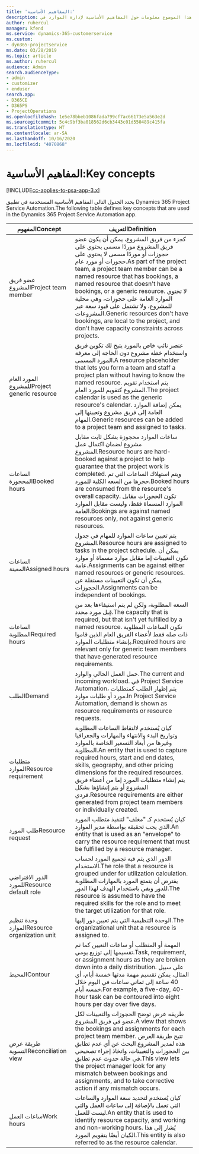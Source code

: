 ```yaml
---
title: 'المفاهيم الأساسية:'
description: يوفر هذا الموضوع معلومات حول المفاهيم الأساسية لإدارة الموارد في Project Service Automation.
author: ruhercul
manager: kfend
ms.service: dynamics-365-customerservice
ms.custom:
- dyn365-projectservice
ms.date: 03/28/2019
ms.topic: article
ms.author: ruhercul
audience: Admin
search.audienceType:
- admin
- customizer
- enduser
search.app:
- D365CE
- D365PS
- ProjectOperations
ms.openlocfilehash: 1e5e78bbeb1086fada799cf7ac66173e5a563e2d
ms.sourcegitcommit: 5c4c9bf3ba018562d6cb3443c01d550489c415fa
ms.translationtype: HT
ms.contentlocale: ar-SA
ms.lasthandoff: 10/16/2020
ms.locfileid: "4070868"
---
```

# <a name="key-concepts"></a><span data-ttu-id="4b1b2-103">المفاهيم الأساسية:</span><span class="sxs-lookup"><span data-stu-id="4b1b2-103">Key concepts</span></span>

[!INCLUDE[cc-applies-to-psa-app-3.x](../includes/cc-applies-to-psa-app-3x.md)]

<span data-ttu-id="4b1b2-104">يحدد الجدول التالي المفاهيم الأساسية المستخدمة في تطبيق Dynamics 365 Project Service Automation.</span><span class="sxs-lookup"><span data-stu-id="4b1b2-104">The following table defines key concepts that are used in the Dynamics 365 Project Service Automation app.</span></span>

| <span data-ttu-id="4b1b2-105">المفهوم</span><span class="sxs-lookup"><span data-stu-id="4b1b2-105">Concept</span></span>                    | <span data-ttu-id="4b1b2-106">التعريف</span><span class="sxs-lookup"><span data-stu-id="4b1b2-106">Definition</span></span> |
|----------------------------|------------|
| <span data-ttu-id="4b1b2-107">عضو فريق المشروع</span><span class="sxs-lookup"><span data-stu-id="4b1b2-107">Project team member</span></span>        | <span data-ttu-id="4b1b2-108">كجزء من فريق المشروع، يمكن أن يكون عضو فريق المشروع موردًا مسمى يحتوي على حجوزات أو موردًا مسمى لا يحتوي على حجوزات أو مورد عام.</span><span class="sxs-lookup"><span data-stu-id="4b1b2-108">As part of the project team, a project team member can be a named resource that has bookings, a named resource that doesn't have bookings, or a generic resource.</span></span> <span data-ttu-id="4b1b2-109">لا تحتوي الموارد العامة على حجوزات، وهي محلية للمشروع، ولا تشتمل على قيود سعة عبر المشروعات.</span><span class="sxs-lookup"><span data-stu-id="4b1b2-109">Generic resources don't have bookings, are local to the project, and don't have capacity constraints across projects.</span></span> |
| <span data-ttu-id="4b1b2-110">المورد العام للمشروع</span><span class="sxs-lookup"><span data-stu-id="4b1b2-110">Project generic resource</span></span>   | <span data-ttu-id="4b1b2-111">عنصر نائب خاص بالمورد يتيح لك تكوين فريق واستخدام خطة مشروع دون الحاجة إلى معرفة المورد المسمى.</span><span class="sxs-lookup"><span data-stu-id="4b1b2-111">A resource placeholder that lets you form a team and staff a project plan without having to know the named resource.</span></span> <span data-ttu-id="4b1b2-112">يتم استخدام تقويم المشروع كتقويم للمورد العام.</span><span class="sxs-lookup"><span data-stu-id="4b1b2-112">The project calendar is used as the generic resource's calendar.</span></span> <span data-ttu-id="4b1b2-113">يمكن إضافة الموارد العامة إلى فريق مشروع وتعيينها إلى المهام.</span><span class="sxs-lookup"><span data-stu-id="4b1b2-113">Generic resources can be added to a project team and assigned to tasks.</span></span> |
| <span data-ttu-id="4b1b2-114">الساعات المحجوزة</span><span class="sxs-lookup"><span data-stu-id="4b1b2-114">Booked hours</span></span>               | <span data-ttu-id="4b1b2-115">ساعات الموارد محجوزة بشكل ثابت مقابل مشروع لضمان اكتمال عمل المشروع.</span><span class="sxs-lookup"><span data-stu-id="4b1b2-115">Resource hours are hard-booked against a project to help guarantee that the project work is completed.</span></span> <span data-ttu-id="4b1b2-116">ويتم استهلاك الساعات التي تم حجزها من السعه الكلية للمورد.</span><span class="sxs-lookup"><span data-stu-id="4b1b2-116">Booked hours are consumed from the resource's overall capacity.</span></span> <span data-ttu-id="4b1b2-117">تكون الحجوزات مقابل الموارد المسماة فقط، وليست مقابل الموارد العامة.</span><span class="sxs-lookup"><span data-stu-id="4b1b2-117">Bookings are against named resources only, not against generic resources.</span></span> |
| <span data-ttu-id="4b1b2-118">الساعات المعينة</span><span class="sxs-lookup"><span data-stu-id="4b1b2-118">Assigned hours</span></span>             | <span data-ttu-id="4b1b2-119">يتم تعيين ساعات الموارد للمهام في جدول المشروع.</span><span class="sxs-lookup"><span data-stu-id="4b1b2-119">Resource hours are assigned to tasks in the project schedule.</span></span> <span data-ttu-id="4b1b2-120">يمكن أن تكون التعيينات إما مقابل موارد مسماة أو موارد عامة.</span><span class="sxs-lookup"><span data-stu-id="4b1b2-120">Assignments can be against either named resources or generic resources.</span></span> <span data-ttu-id="4b1b2-121">يمكن أن تكون التعيينات مستقلة عن الحجوزات.</span><span class="sxs-lookup"><span data-stu-id="4b1b2-121">Assignments can be independent of bookings.</span></span> |
| <span data-ttu-id="4b1b2-122">الساعات المطلوبة</span><span class="sxs-lookup"><span data-stu-id="4b1b2-122">Required hours</span></span>             | <span data-ttu-id="4b1b2-123">السعه المطلوبة، ولكن لم يتم استيفاءها بعد من قِبل مورد محدد.</span><span class="sxs-lookup"><span data-stu-id="4b1b2-123">The capacity that is required, but that isn't yet fulfilled by a named resource.</span></span> <span data-ttu-id="4b1b2-124">تكون الساعات المطلوبة ذات صله فقط لأعضاء الفريق العام الذين قاموا بإنشاء متطلبات الموارد.</span><span class="sxs-lookup"><span data-stu-id="4b1b2-124">Required hours are relevant only for generic team members that have generated resource requirements.</span></span> |
| <span data-ttu-id="4b1b2-125">الطلب</span><span class="sxs-lookup"><span data-stu-id="4b1b2-125">Demand</span></span>                     | <span data-ttu-id="4b1b2-126">حمل العمل الحالي والوارد.</span><span class="sxs-lookup"><span data-stu-id="4b1b2-126">The current and incoming workload.</span></span> <span data-ttu-id="4b1b2-127">في Project Service Automation، يتم إظهار الطلب كمتطلبات مورد أو طلبات موارد.</span><span class="sxs-lookup"><span data-stu-id="4b1b2-127">In Project Service Automation, demand is shown as resource requirements or resource requests.</span></span> |
| <span data-ttu-id="4b1b2-128">متطلبات الموارد</span><span class="sxs-lookup"><span data-stu-id="4b1b2-128">Resource requirement</span></span>       | <span data-ttu-id="4b1b2-129">كيان يُستخدم لالتقاط الساعات المطلوبة وتواريخ البدء والانتهاء والمهارات والجغرافيا وغيرها من أبعاد التسعير الخاصة بالموارد المطلوبة.</span><span class="sxs-lookup"><span data-stu-id="4b1b2-129">An entity that is used to capture required hours, start and end dates, skills, geography, and other pricing dimensions for the required resources.</span></span> <span data-ttu-id="4b1b2-130">يتم إنشاء متطلبات المورد إما من أعضاء فريق المشروع أو يتم إنشاؤها بشكل فردي.</span><span class="sxs-lookup"><span data-stu-id="4b1b2-130">Resource requirements are either generated from project team members or individually created.</span></span> |
| <span data-ttu-id="4b1b2-131">طلب المورد</span><span class="sxs-lookup"><span data-stu-id="4b1b2-131">Resource request</span></span>           | <span data-ttu-id="4b1b2-132">كيان يُستخدم كـ "مغلف" لتنفيذ متطلب المورد الذي يجب تحقيقه بواسطة مدير الموارد.</span><span class="sxs-lookup"><span data-stu-id="4b1b2-132">An entity that is used as an "envelope" to carry the resource requirement that must be fulfilled by a resource manager.</span></span> |
| <span data-ttu-id="4b1b2-133">الدور الافتراضي للمورد</span><span class="sxs-lookup"><span data-stu-id="4b1b2-133">Resource default role</span></span>      | <span data-ttu-id="4b1b2-134">الدور الذي يتم فيه تجميع المورد لحساب الاستخدام.</span><span class="sxs-lookup"><span data-stu-id="4b1b2-134">The role that a resource is grouped under for utilization calculation.</span></span> <span data-ttu-id="4b1b2-135">يفترض أن يتمتع المورد بالمهارات المطلوبة للدور ويفي باستخدام الهدف لهذا الدور.</span><span class="sxs-lookup"><span data-stu-id="4b1b2-135">The resource is assumed to have the required skills for the role and to meet the target utilization for that role.</span></span> |
| <span data-ttu-id="4b1b2-136">وحدة تنظيم الموارد</span><span class="sxs-lookup"><span data-stu-id="4b1b2-136">Resource organization unit</span></span> | <span data-ttu-id="4b1b2-137">الوحدة التنظيمية التي يتم تعيين دور إليها.</span><span class="sxs-lookup"><span data-stu-id="4b1b2-137">The organizational unit that a resource is assigned to.</span></span> |
| <span data-ttu-id="4b1b2-138">المحيط</span><span class="sxs-lookup"><span data-stu-id="4b1b2-138">Contour</span></span>                    | <span data-ttu-id="4b1b2-139">المهمة أو المتطلب أو ساعات التعيين كما تم تقسيمها إلى توزيع يومي.</span><span class="sxs-lookup"><span data-stu-id="4b1b2-139">Task, requirement, or assignment hours as they are broken down into a daily distribution.</span></span> <span data-ttu-id="4b1b2-140">على سبيل المثال، يمكن تقسيم مهمة مدتها خمسة أيام، أي 40 ساعة إلى ثماني ساعات في اليوم خلال خمسه أيام.</span><span class="sxs-lookup"><span data-stu-id="4b1b2-140">For example, a five-day, 40-hour task can be contoured into eight hours per day over five days.</span></span> |
| <span data-ttu-id="4b1b2-141">طريقة عرض التسوية</span><span class="sxs-lookup"><span data-stu-id="4b1b2-141">Reconciliation view</span></span>        | <span data-ttu-id="4b1b2-142">طريقه عرض توضح الحجوزات والتعيينات لكل عضو في فريق المشروع.</span><span class="sxs-lookup"><span data-stu-id="4b1b2-142">A view that shows the bookings and assignments for each project team member.</span></span> <span data-ttu-id="4b1b2-143">تتيح طريقة العرض هذه لمدير المشروع البحث عن أي عدم تطابق بين الحجوزات والتعيينات، واتخاذ إجراء تصحيحي في حالة حدوث عدم تطابق.</span><span class="sxs-lookup"><span data-stu-id="4b1b2-143">This view lets the project manager look for any mismatch between bookings and assignments, and to take corrective action if any mismatch occurs.</span></span> |
| <span data-ttu-id="4b1b2-144">ساعات العمل</span><span class="sxs-lookup"><span data-stu-id="4b1b2-144">Work hours</span></span>                 | <span data-ttu-id="4b1b2-145">كيان يُستخدم لتحديد سعة الموارد والساعات التي تعمل بالإضافة إلى ساعات العمل والتي ليست للعمل.</span><span class="sxs-lookup"><span data-stu-id="4b1b2-145">An entity that is used to identify resource capacity, and working and non-working hours.</span></span> <span data-ttu-id="4b1b2-146">يُشار إلى هذا الكيان أيضًا بتقويم المورد.</span><span class="sxs-lookup"><span data-stu-id="4b1b2-146">This entity is also referred to as the resource calendar.</span></span> |
